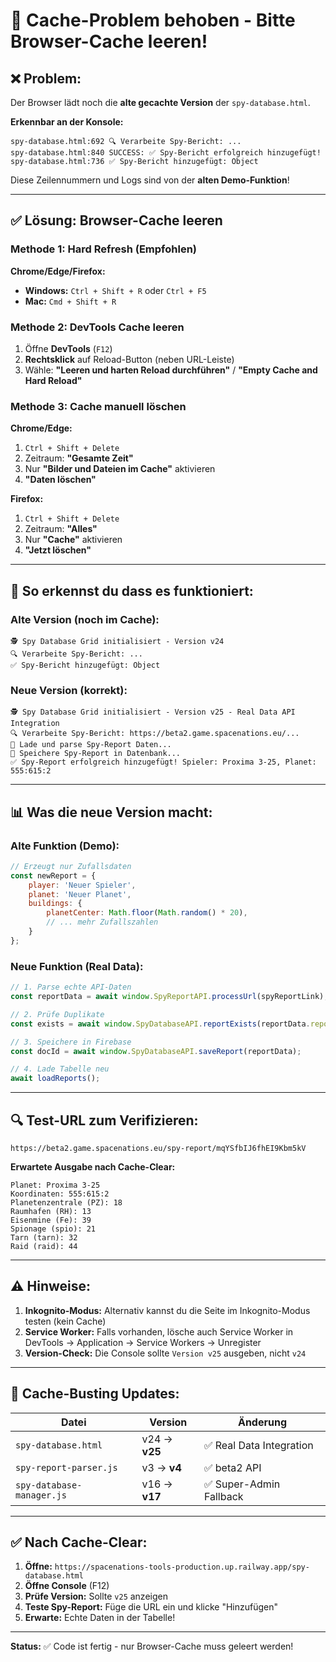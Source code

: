# 🔄 Cache-Problem behoben - Bitte Browser-Cache leeren!

## ❌ Problem:

Der Browser lädt noch die **alte gecachte Version** der `spy-database.html`.

**Erkennbar an der Konsole:**
```
spy-database.html:692 🔍 Verarbeite Spy-Bericht: ...
spy-database.html:840 SUCCESS: ✅ Spy-Bericht erfolgreich hinzugefügt!
spy-database.html:736 ✅ Spy-Bericht hinzugefügt: Object
```

Diese Zeilennummern und Logs sind von der **alten Demo-Funktion**!

---

## ✅ Lösung: Browser-Cache leeren

### **Methode 1: Hard Refresh (Empfohlen)**

**Chrome/Edge/Firefox:**
- **Windows:** `Ctrl + Shift + R` oder `Ctrl + F5`
- **Mac:** `Cmd + Shift + R`

### **Methode 2: DevTools Cache leeren**

1. Öffne **DevTools** (`F12`)
2. **Rechtsklick** auf Reload-Button (neben URL-Leiste)
3. Wähle: **"Leeren und harten Reload durchführen"** / **"Empty Cache and Hard Reload"**

### **Methode 3: Cache manuell löschen**

**Chrome/Edge:**
1. `Ctrl + Shift + Delete`
2. Zeitraum: **"Gesamte Zeit"**
3. Nur **"Bilder und Dateien im Cache"** aktivieren
4. **"Daten löschen"**

**Firefox:**
1. `Ctrl + Shift + Delete`
2. Zeitraum: **"Alles"**
3. Nur **"Cache"** aktivieren
4. **"Jetzt löschen"**

---

## 🎯 So erkennst du dass es funktioniert:

### **Alte Version (noch im Cache):**
```
🕵️ Spy Database Grid initialisiert - Version v24
🔍 Verarbeite Spy-Bericht: ...
✅ Spy-Bericht hinzugefügt: Object
```

### **Neue Version (korrekt):**
```
🕵️ Spy Database Grid initialisiert - Version v25 - Real Data API Integration
🔍 Verarbeite Spy-Bericht: https://beta2.game.spacenations.eu/...
🔄 Lade und parse Spy-Report Daten...
💾 Speichere Spy-Report in Datenbank...
✅ Spy-Report erfolgreich hinzugefügt! Spieler: Proxima 3-25, Planet: 555:615:2
```

---

## 📊 Was die neue Version macht:

### **Alte Funktion (Demo):**
```javascript
// Erzeugt nur Zufallsdaten
const newReport = {
    player: 'Neuer Spieler',
    planet: 'Neuer Planet',
    buildings: {
        planetCenter: Math.floor(Math.random() * 20),
        // ... mehr Zufallszahlen
    }
};
```

### **Neue Funktion (Real Data):**
```javascript
// 1. Parse echte API-Daten
const reportData = await window.SpyReportAPI.processUrl(spyReportLink);

// 2. Prüfe Duplikate
const exists = await window.SpyDatabaseAPI.reportExists(reportData.reportId);

// 3. Speichere in Firebase
const docId = await window.SpyDatabaseAPI.saveReport(reportData);

// 4. Lade Tabelle neu
await loadReports();
```

---

## 🔍 Test-URL zum Verifizieren:

```
https://beta2.game.spacenations.eu/spy-report/mqYSfbIJ6fhEI9Kbm5kV
```

**Erwartete Ausgabe nach Cache-Clear:**
```
Planet: Proxima 3-25
Koordinaten: 555:615:2
Planetenzentrale (PZ): 18
Raumhafen (RH): 13
Eisenmine (Fe): 39
Spionage (spio): 21
Tarn (tarn): 32
Raid (raid): 44
```

---

## ⚠️ Hinweise:

1. **Inkognito-Modus:** Alternativ kannst du die Seite im Inkognito-Modus testen (kein Cache)
2. **Service Worker:** Falls vorhanden, lösche auch Service Worker in DevTools → Application → Service Workers → Unregister
3. **Version-Check:** Die Console sollte `Version v25` ausgeben, nicht `v24`

---

## 📝 Cache-Busting Updates:

| Datei | Version | Änderung |
|-------|---------|----------|
| `spy-database.html` | v24 → **v25** | ✅ Real Data Integration |
| `spy-report-parser.js` | v3 → **v4** | ✅ beta2 API |
| `spy-database-manager.js` | v16 → **v17** | ✅ Super-Admin Fallback |

---

## ✅ Nach Cache-Clear:

1. **Öffne:** `https://spacenations-tools-production.up.railway.app/spy-database.html`
2. **Öffne Console** (F12)
3. **Prüfe Version:** Sollte `v25` anzeigen
4. **Teste Spy-Report:** Füge die URL ein und klicke "Hinzufügen"
5. **Erwarte:** Echte Daten in der Tabelle!

---

**Status:** ✅ Code ist fertig - nur Browser-Cache muss geleert werden!
